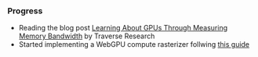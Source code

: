 ### Progress
- Reading the blog post [Learning About GPUs Through Measuring Memory Bandwidth](https://www.evolvebenchmark.com/blog-posts/learning-about-gpus-through-measuring-memory-bandwidth) by Traverse Research
- Started implementing a WebGPU compute rasterizer follwing [this guide](https://github.com/OmarShehata/webgpu-compute-rasterizer/blob/main/how-to-build-a-compute-rasterizer.md)